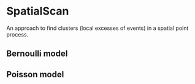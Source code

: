 # SpatialScan
An approach to find clusters (local excesses of events) in a spatial point process. 

## Bernoulli model
## Poisson model
